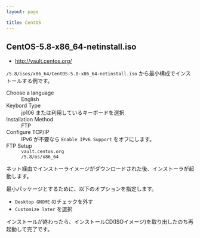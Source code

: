 ```yaml
---
layout: page

title: CentOS
---
```


## CentOS-5.8-x86_64-netinstall.iso

* <http://vault.centos.org/>

`/5.8/isos/x86_64/CentOS-5.8-x86_64-netinstall.iso` から最小構成でインストールする例です。

<dl>
<dt>Choose a language</dt>
<dd>English</dd>
<dt>Keybord Type</dt>
<dd>jp106 または利用しているキーボードを選択</dd>
<dt>Installation Method</dt>
<dd>FTP</dd>
<dt>Configure TCP/IP</dt>
<dd>IPv6 が不要なら <code>Enable IPv6 Support</code> をオフにします。</dd>
<dt>FTP Setup</dt>
<dd><code>vault.centos.org</code></dd>
<dd><code>/5.8/os/x86_64</code></dd>
</dl>

ネット経由でインストーライメージがダウンロードされた後、インストーラが起動します。

最小パッケージとするために、以下のオプションを指定します。

* `Desktop GNOME` のチェックを外す
* `Customize later` を選択

インストールが終わったら、インストールCD(ISOイメージ)を取り出したのち再起動して完了です。

